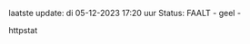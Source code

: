 laatste update: 
di 05-12-2023 17:20   uur 
Status: FAALT - geel - 
<div class="service Y">httpstat</div>